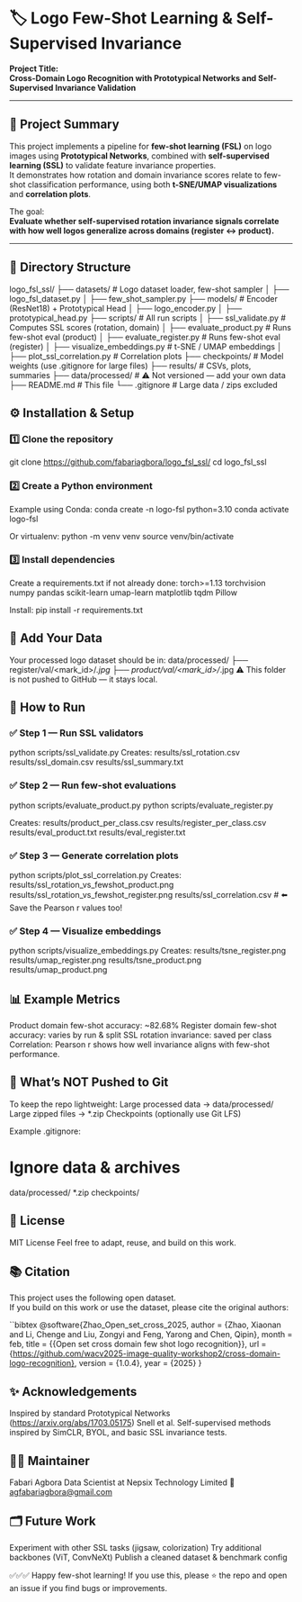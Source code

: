 # 🏷️ Logo Few-Shot Learning & Self-Supervised Invariance

**Project Title:**  
**Cross-Domain Logo Recognition with Prototypical Networks and Self-Supervised Invariance Validation**

---

## 📌 Project Summary

This project implements a pipeline for **few-shot learning (FSL)** on logo images using **Prototypical Networks**, combined with **self-supervised learning (SSL)** to validate feature invariance properties.  
It demonstrates how rotation and domain invariance scores relate to few-shot classification performance, using both **t-SNE/UMAP visualizations** and **correlation plots**.

The goal:  
**Evaluate whether self-supervised rotation invariance signals correlate with how well logos generalize across domains (register ↔ product).**

---

## 📂 Directory Structure

logo_fsl_ssl/
├── datasets/                # Logo dataset loader, few-shot sampler
│   ├── logo_fsl_dataset.py
│   ├── few_shot_sampler.py
├── models/                  # Encoder (ResNet18) + Prototypical Head
│   ├── logo_encoder.py
│   ├── prototypical_head.py
├── scripts/                 # All run scripts
│   ├── ssl_validate.py          # Computes SSL scores (rotation, domain)
│   ├── evaluate_product.py     # Runs few-shot eval (product)
│   ├── evaluate_register.py    # Runs few-shot eval (register)
│   ├── visualize_embeddings.py # t-SNE / UMAP embeddings
│   ├── plot_ssl_correlation.py # Correlation plots
├── checkpoints/             # Model weights (use .gitignore for large files)
├── results/                 # CSVs, plots, summaries
├── data/processed/          # ⚠️ Not versioned — add your own data
├── README.md                # This file
└── .gitignore               # Large data / zips excluded




## ⚙️ Installation & Setup

### 1️⃣ Clone the repository

git clone https://github.com/fabariagbora/logo_fsl_ssl/
cd logo_fsl_ssl

### 2️⃣ Create a Python environment

Example using Conda:
conda create -n logo-fsl python=3.10
conda activate logo-fsl

Or virtualenv:
python -m venv venv
source venv/bin/activate

### 3️⃣ Install dependencies

Create a requirements.txt if not already done:
torch>=1.13
torchvision
numpy
pandas
scikit-learn
umap-learn
matplotlib
tqdm
Pillow

Install:
pip install -r requirements.txt


## 📁 Add Your Data

Your processed logo dataset should be in:
data/processed/
├── register/val/<mark_id>/*.jpg
├── product/val/<mark_id>/*.jpg
⚠️ This folder is not pushed to GitHub — it stays local.


## 🚀 How to Run

### ✅ Step 1 — Run SSL validators

python scripts/ssl_validate.py
Creates:
results/ssl_rotation.csv
results/ssl_domain.csv
results/ssl_summary.txt



### ✅ Step 2 — Run few-shot evaluations
python scripts/evaluate_product.py
python scripts/evaluate_register.py

Creates:
results/product_per_class.csv
results/register_per_class.csv
results/eval_product.txt
results/eval_register.txt


### ✅ Step 3 — Generate correlation plots

python scripts/plot_ssl_correlation.py
Creates:
results/ssl_rotation_vs_fewshot_product.png
results/ssl_rotation_vs_fewshot_register.png
results/ssl_correlation.csv # ⬅️ Save the Pearson r values too!

### ✅ Step 4 — Visualize embeddings

python scripts/visualize_embeddings.py
Creates:
results/tsne_register.png
results/umap_register.png
results/tsne_product.png
results/umap_product.png

## 📊 Example Metrics

Product domain few-shot accuracy: ~82.68%
Register domain few-shot accuracy: varies by run & split
SSL rotation invariance: saved per class
Correlation: Pearson r shows how well invariance aligns with few-shot performance.

## 🚫 What’s NOT Pushed to Git

To keep the repo lightweight:
Large processed data → data/processed/
Large zipped files → *.zip
Checkpoints (optionally use Git LFS)

Example .gitignore:
# Ignore data & archives
data/processed/
*.zip
checkpoints/


## 📝 License

MIT License
Feel free to adapt, reuse, and build on this work.

## 📚 Citation

This project uses the following open dataset.  
If you build on this work or use the dataset, please cite the original authors:

``bibtex
@software{Zhao_Open_set_cross_2025,
  author  = {Zhao, Xiaonan and Li, Chenge and Liu, Zongyi and Feng, Yarong and Chen, Qipin},
  month   = feb,
  title   = {{Open set cross domain few shot logo recognition}},
  url     = {https://github.com/wacv2025-image-quality-workshop2/cross-domain-logo-recognition},
  version = {1.0.4},
  year    = {2025}
}

## ✨ Acknowledgements

Inspired by standard Prototypical Networks (https://arxiv.org/abs/1703.05175) Snell et al.
Self-supervised methods inspired by SimCLR, BYOL, and basic SSL invariance tests.

## 🧑‍💻 Maintainer

Fabari Agbora
Data Scientist at Nepsix Technology Limited
📧 agfabariagbora@gmail.com


## 🗂️ Future Work

Experiment with other SSL tasks (jigsaw, colorization)
Try additional backbones (ViT, ConvNeXt)
Publish a cleaned dataset & benchmark config

✅✅✅ Happy few-shot learning!
If you use this, please ⭐️ the repo and open an issue if you find bugs or improvements.